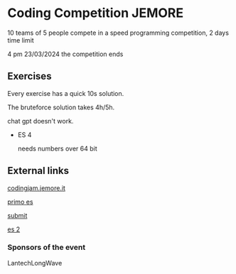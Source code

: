 # Coding Competition JEMORE

10 teams of 5 people compete in a speed programming competition, 2 days time limit

4 pm 23/03/2024 the competition ends

## Exercises

Every exercise has a quick 10s solution.

The bruteforce solution takes 4h/5h.

chat gpt doesn't work.

* ES 4
  
  needs numbers over 64 bit 

## External links

[codingjam.jemore.it](http://codingjam.jemore.it/)

[primo es](http://codingjam.jemore.it/primo_tag)

[submit](http://codingjam.jemore.it/submit)

[es 2](http://codingjam.jemore.it/4a65746f705f6d657264)

### Sponsors of the event

LantechLongWave
